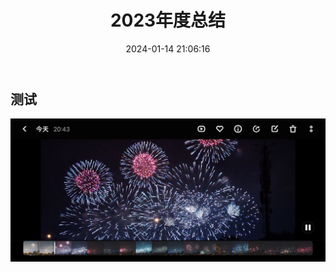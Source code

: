 ﻿---
title: 2023年度总结
date: 2024-01-14 21:06:16
tags:
categories: 
    - 总结
---
## 测试
![yanhua1](./2023年度总结/yanhua1.jpg)